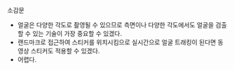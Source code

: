 소감문

- 얼굴은 다양한 각도로 촬영될 수 있으므로 측면이나 다양한 각도에서도 얼굴을 검출할 수 있는 기술이 가장 중요할 수 있겠다.
- 랜드마크로 접근하여 스티커를 위치시킴으로 실시간으로 얼굴 트래킹이 된다면 동영상 스티커도 적용할 수 있겠다.
- 어렵다.
